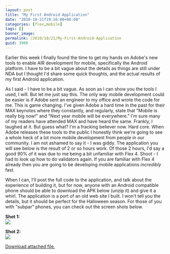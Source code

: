 ```yaml
---
layout: post
title: "My First Android Application"
date: "2010-10-21T19:10:00+06:00"
categories: [flex,mobile]
tags: []
banner_image: 
permalink: /2010/10/21/My-First-Android-Application
guid: 3980
---
```


Earlier this week I finally found the time to get my hands on Adobe's new tools to enable AIR development for mobile, specifically the Android platform. I have to be a bit vague about the details as things are still under NDA but I thought I'd share some quick thoughts, and the actual results of my first Android application.

As I said - I have to be a bit vague. As soon as I can show you the tools I used, I will. But let me just say this. The only way mobile development could be easier is if Adobe sent an engineer to my office and wrote the code for me. This is game changing. I've given Adobe a hard time in the past for their MAX keynotes where they constantly, and regularly, state that "Mobile is really big now!" and "Next year mobile will be everywhere." I'm sure many of my readers have attended MAX and have heard the same. Frankly, I laughed at it. But guess what? I'm a fracking believer now. Hard core. When Adobe releases these tools to the public I honestly think we're going to see a whole heck of a lot more mobile development from people in our community. I am not ashamed to say it - I was giddy. The application you will see below is the result of 2 or so hours work. Of those 2 hours, I'd say a good 90% of it was due to me being a bit unfamiliar with Flex 4. Shoot - I had to look up how to do validators again. If you are familiar with Flex 4 already then you are going to be developing mobile applications <i>incredibly</i> fast. 

When I can, I'll post the full code to the application, and talk about the experience of building it, but for now, anyone with an Android compatible phone should be able to download the APK below (unzip it) and give it a whirl. The application is a port of an old web site I built. I won't tell you the details, but it should be perfect for the Halloween season. For those of you with "subpar" phones, you can check out the screen shots below.

<b>Shot 1:</b><br/>
<img src="https://static.raymondcamden.com/images/image0.png" />

<b>Shot 2:</b><br/>
<img src="https://static.raymondcamden.com/images/cfjedi/image1.png" /><p><a href='enclosures/C{% raw %}%3A%{% endraw %}5Chosts{% raw %}%5C2009%{% endraw %}2Ecoldfusionjedi{% raw %}%2Ecom%{% endraw %}5Cenclosures{% raw %}%2FDeathClock%{% endraw %}2Ezip'>Download attached file.</a></p>